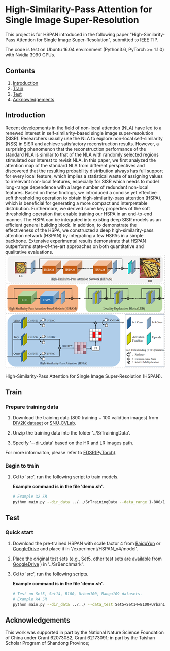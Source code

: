 # High-Similarity-Pass Attention for Single Image Super-Resolution
This project is for HSPAN introduced in the following paper "High-Similarity-Pass Attention for Single Image Super-Resolution", submitted to IEEE TIP.

The code is test on Ubuntu 16.04 environment (Python3.6, PyTorch >= 1.1.0) with Nvidia 3090 GPUs. 
## Contents
1. [Introduction](#introduction)
2. [Train](#train)
3. [Test](#test)
4. [Acknowledgements](#acknowledgements)

## Introduction

Recent developments in the field of non-local attention (NLA) have led to a renewed interest in self-similarity-based single image super-resolution (SISR). Researchers usually use the NLA to explore non-local self-similarity (NSS) in SISR and achieve satisfactory reconstruction results. However, a surprising phenomenon that the reconstruction performance of the standard NLA is similar to that of the NLA with randomly selected regions stimulated our interest to revisit NLA. In this paper, we first analyzed the attention map of the standard NLA from different perspectives and discovered that the resulting probability distribution always has full support for every local feature, which implies a statistical waste of assigning values to irrelevant non-local features, especially for SISR which needs to model long-range dependence with a large number of redundant non-local features. Based on these findings, we introduced a concise yet effective soft thresholding operation to obtain high-similarity-pass attention (HSPA), which is beneficial for generating a more compact and interpretable distribution. Furthermore, we derived some key properties of the soft thresholding operation that enable training our HSPA in an end-to-end manner. The HSPA can be integrated into existing deep SISR models as an efficient general building block. In addition, to demonstrate the effectiveness of the HSPA, we constructed a deep high-similarity-pass attention network (HSPAN) by integrating a few HSPAs in a simple backbone. Extensive experimental results demonstrate that HSPAN outperforms state-of-the-art approaches on both quantitative and qualitative evaluations.![AS-SEM centering](./Figs/1.png)

High-Similarity-Pass Attention for Single Image Super-Resolution (HSPAN).

## Train
### Prepare training data 

1. Download the training data (800 training + 100 validtion images) from [DIV2K dataset](https://data.vision.ee.ethz.ch/cvl/DIV2K/) or [SNU_CVLab](https://cv.snu.ac.kr/research/EDSR/DIV2K.tar).

2. Unzip the training data into the folder '../SrTrainingData'.

3. Specify '--dir_data' based on the HR and LR images path. 

For more informaiton, please refer to [EDSR(PyTorch)](https://github.com/thstkdgus35/EDSR-PyTorch).

### Begin to train

1. Cd to 'src', run the following script to train models.

    **Example command is in the file 'demo.sh'.**

    ```bash
    # Example X2 SR
    python main.py --dir_data ../../SrTrainingData --data_range 1-800/1-5 --n_GPUs 1 --rgb_range 1 --save_models --lr 1e-4 --decay 200-400-600-800 --epochs 1000 --chop --save_results --data_test Set5 --n_resgroups 10 --n_resblocks 4 --n_feats 192 --reduction 2 --topk 128 --res_scale 0.1 --batch_size 16 --model HSPAN --scale 2 --patch_size 96 --save HSPAN_x2 --data_train DIV2K

    ```

## Test
### Quick start
1. Download the pre-trained HSPAN with scale factor 4 from [BaiduYun](https://pan.baidu.com/s/1Rh_krTWZwc2tm8G1yFiIfQ?pwd=e00z) or [GoogleDrive](https://drive.google.com/file/d/11sTJWNWlt_OhL4NrwBhBGV0yC0ShtZ4D/view?usp=share_link) and place it in '/experiment/HSPAN_x4/model'.
2. Place the original test sets (e.g., Set5, other test sets are available from [GoogleDrive](https://drive.google.com/drive/folders/1xyiuTr6ga6ni-yfTP7kyPHRmfBakWovo) ) in '../SrBenchmark'.
3. Cd to 'src', run the following scripts.

    **Example command is in the file 'demo.sh'.**

    ```bash
    # Test on Set5, Set14, B100, Urban100, Manga109 datasets.
    # Example X4 SR
    python main.py --dir_data ../../ --data_test Set5+Set14+B100+Urban100+Manga109 --n_GPUs 1 --rgb_range 1 --save_models --save_results --n_resgroups 10 --n_resblocks 4 --n_feats 192  --reduction 2 --topk 128  --res_scale 0.1 --model HSPAN --save HSPAN_x4_results --chop --data_range 1-800/1-5 --scale 4 --test_only --pre_train ../experiment/HSPAN_x4/model/HSPAN_x4.pt 
    ```
   
## Acknowledgements
This work was supported in part by the National Nature Science Foundation of China under Grant 62073082, Grant 62173091; in part by the Taishan Scholar Program of Shandong Province;